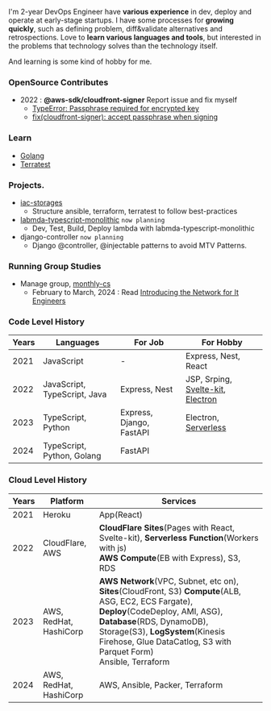 I'm 2-year DevOps Engineer have **various experience** in dev, deploy and operate at early-stage startups.
I have some processes for **growing quickly**, such as defining problem, diff&validate alternatives and retrospections.
Love to **learn various languages and tools**, but interested in the problems that technology solves than the technology itself.

And learning is some kind of hobby for me.


### OpenSource Contributes

- 2022 : **@aws-sdk/cloudfront-signer** Report issue and fix myself
  - [TypeError: Passphrase required for encrypted key](https://github.com/aws/aws-sdk-js-v3/pull/4231)
  - [fix(cloudfront-signer): accept passphrase when signing](https://github.com/aws/aws-sdk-js-v3/pull/4232)

### Learn

- [Golang](https://github.com/unchaptered/learn-for-golang)
- [Terratest](https://github.com/unchaptered/iac-storage)

### Projects.

- [iac-storages](https://github.com/unchaptered/iac-storage)
  - Structure ansible, terraform, terratest to follow best-practices
- [labmda-typescript-monolithic](https://github.com/unchaptered/monolithic-lambda-best-practice) `now planning`
  - Dev, Test, Build, Deploy lambda with labmda-typescript-monolithic
- django-controller `now planning`
  - Django @controller, @injectable patterns to avoid MTV Patterns.

### Running Group Studies

- Manage group, [monthly-cs](https://inblog.ai/monthly-cs)
  - February to March, 2024 : Read [Introducing the Network for It Engineers](https://product.kyobobook.co.kr/detail/S000001834493)

### Code Level History

| Years | Languages                      | For Job                        | For Hobby                         |
| ----- | ------------------------------ | ------------------------------ | --------------------------------- |
| 2021  | JavaScript                     | -                              | Express, Nest, React              |
| 2022  | JavaScript, TypeScript, Java   | Express, Nest                  | JSP, Srping, [Svelte-kit](https://kit.svelte.dev/), [Electron](https://www.electronjs.org/) |
| 2023  | TypeScript, Python             | Express, Django, FastAPI       | Electron, [Serverless](https://www.serverless.com/framework/docs/providers/aws/guide/functions) |
| 2024  | TypeScript, Python, Golang     | FastAPI                        |                                   |

### Cloud Level History

| Years | Platform             | Services             |
| ----- | -------------------- | -------------------- |
| 2021  | Heroku               | App(React)           |
| 2022  | CloudFlare, AWS      | **CloudFlare Sites**(Pages with React, Svelte-kit), **Serverless Function**(Workers with js) <br> **AWS Compute**(EB with Express), S3, RDS |
| 2023  | AWS, RedHat, HashiCorp | **AWS Network**(VPC, Subnet, etc on), **Sites**(CloudFront, S3) **Compute**(ALB, ASG, EC2, ECS Fargate), **Deploy**(CodeDeploy, AMI, ASG), **Database**(RDS, DynamoDB), Storage(S3), **LogSystem**(Kinesis Firehose, Glue DataCatlog, S3 with Parquet Form) <br> Ansible, Terraform |
| 2024  | AWS, RedHat, HashiCorp | AWS, Ansible, Packer, Terraform |
